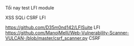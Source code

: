 Tối nay test LFI module


XSS
SQLi
CSRF
LFI




https://github.com/D35m0nd142/LFISuite LFI
https://github.com/ManojMelli/Web-Vulnerability-Scanner-VULCAN-/blob/master/csrf_scanner.py CSRF
